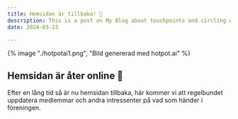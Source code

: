 ```yaml
---
title: Hemsidan är tillbaka! 🥳
description: This is a post on My Blog about touchpoints and circling wagons.
date: 2024-03-23

---
```



{% image "./hotpotai1.png", "Bild genererad med hotpot.ai" %}

## Hemsidan är åter online 🎉

Efter en lång tid så är nu hemsidan tillbaka, här kommer vi att regelbundet uppdatera medlemmar och andra intressenter på vad som händer i föreningen.

